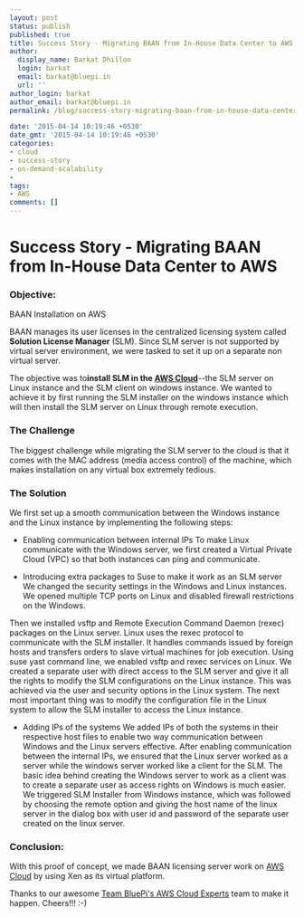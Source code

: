 ```yaml
---
layout: post
status: publish
published: true
title: Success Story - Migrating BAAN from In-House Data Center to AWS
author:
  display_name: Barkat Dhillon
  login: barkat
  email: barkat@bluepi.in
  url: ''
author_login: barkat
author_email: barkat@bluepi.in
permalink: /blog/success-story-migrating-baan-from-in-house-data-center-to-aws/

date: '2015-04-14 10:19:46 +0530'
date_gmt: '2015-04-14 10:19:46 +0530'
categories:
- cloud 
- success-story
- on-demand-scalability
- 
tags:
- AWS
comments: []  
---
```

# Success Story - Migrating BAAN from In-House Data Center to AWS
### Objective:
BAAN Installation on AWS

BAAN manages its user licenses in the centralized licensing system called <strong>Solution License Manager</strong> (SLM).
Since SLM server is not supported by virtual server environment, we were tasked to set it up on a separate non virtual server.

The objective was to<strong>install SLM in the <a href="https://www.bluepiit.com/aws-partnership">AWS Cloud</a></strong>--the SLM server on Linux instance and the SLM client on windows instance.
We wanted to achieve it by first running the SLM installer on the windows instance which will then install the SLM server on Linux through remote execution.

### The Challenge
The biggest challenge while migrating the SLM server to the cloud is that it comes with the MAC address (media access control) of the machine, which makes installation on any virtual box extremely tedious.

### The Solution
We first set up a smooth communication between the Windows instance and the Linux instance by implementing the following steps:

- Enabling communication between internal IPs
To make Linux communicate with the Windows server, we first created a Virtual Private Cloud (VPC) so that both instances can ping and communicate.

- Introducing extra packages to Suse to make it work as an SLM server
We changed the security settings in the Windows and Linux instances. We opened multiple TCP ports on Linux and disabled firewall restrictions on the Windows.

Then we installed vsftp and Remote Execution Command Daemon (rexec) packages on the Linux server. Linux uses the rexec protocol to communicate with the SLM installer. It handles commands issued by foreign hosts and transfers orders to slave virtual machines for job execution. Using suse yast command line, we enabled vsftp and rexec services on Linux. We created a separate user with direct access to the SLM server and give it all the rights to modify the SLM configurations on the Linux instance. This was achieved via the user and security options in the Linux system.
The next most important thing was to modify the configuration file in the Linux system to allow the SLM installer to access the Linux instance.

- Adding IPs of the systems
We added IPs of both the systems in their respective host files to enable two way communication between Windows and the Linux servers effective.
After enabling communication between the internal IPs, we ensured that the Linux server worked as a server while the windows server worked like a client for the SLM.
The basic idea behind creating the Windows server to work as a client was to create a separate user as access rights on Windows is much easier.
We triggered SLM Installer from Windows instance, which was followed by choosing the remote option and giving the host name of the linux server in the dialog box with user id and password of the separate user created on the linux server.

### Conclusion:
With this proof of concept, we made BAAN licensing server work on <a href="https://www.bluepiit.com/blog/on-demand-scalability-one-of-the-pre-dominant-advantages-of-cloud-migration/">AWS Cloud</a> by using Xen as its virtual platform.</span><br />

Thanks to our awesome <a href="https://www.bluepiit.com/migration">Team BluePi's AWS Cloud Experts</a> team to make it happen. Cheers!!! :-)&nbsp;

